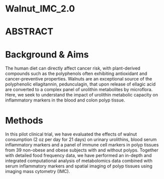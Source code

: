 # Walnut_IMC_2.0

# ABSTRACT 

  # Background & Aims
The human diet can directly affect cancer risk, with plant-derived compounds such as the polyphenols often exhibiting antioxidant and cancer-preventive properties. Walnuts are an exceptional source of the polyphenolic ellagitannin, pedunculagin, that upon release of ellagic acid are converted to a complex panel of urolithin metabolites by microflora. Here, we seek to understand the impact of urolithin metabolic capacity on inflammatory markers in the blood and colon polyp tissue. 
  # Methods
In this pilot clinical trial, we have evaluated the effects of walnut consumption (2 oz per day for 21 days) on urinary urolithins, blood serum inflammatory markers and a panel of immune cell markers in polyp tissues from 39 non-obese and obese subjects with and without polyps. Together with detailed food frequency data, we have performed an in-depth and integrated computational analysis of metabolomics data combined with serum inflammatory markers and spatial imaging of polyp tissues using imaging mass cytometry (IMC). 

